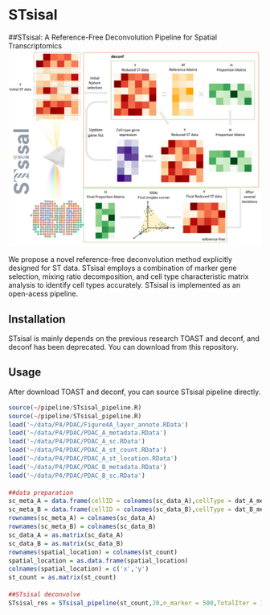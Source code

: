 # STsisal
##STsisal: A Reference-Free Deconvolution Pipeline for Spatial Transcriptomics 
![Pipeline](pipeline.jpg)

We propose a  novel reference-free deconvolution method explicitly designed for ST data. STsisal employs a combination of marker gene selection, mixing ratio decomposition, and cell type characteristic matrix analysis to identify cell types accurately. STsisal is implemented as an open-acess pipeline.

Installation
------------
STsisal is mainly depends on the previous research TOAST and deconf, and deconf has been deprecated. You can download from this repository.

Usage
------------
After download TOAST and deconf, you can source STsisal pipeline directly.
``` r
source(~/pipeline/STsisal_pipeline.R)
source(~/pipeline/STsisal_pipeline.R)
load('~/data/P4/PDAC/Figure4A_layer_annote.RData')
load('~/data/P4/PDAC/PDAC_A_metadata.RData')
load('~/data/P4/PDAC/PDAC_A_sc.RData')
load('~/data/P4/PDAC/PDAC_A_st_count.RData')
load('~/data/P4/PDAC/PDAC_A_st_location.RData')
load('~/data/P4/PDAC/PDAC_B_metadata.RData')
load('~/data/P4/PDAC/PDAC_B_sc.RData')

##data preparation
sc_meta_A = data.frame(cellID = colnames(sc_data_A),cellType = dat_A_meta,sampleInfo = rep('sampleInfo',length(dat_A_meta)))
sc_meta_B = data.frame(cellID = colnames(sc_data_B),cellType = dat_B_meta,sampleInfo = rep('sampleInfo',length(dat_B_meta)))
rownames(sc_meta_A) = colnames(sc_data_A)
rownames(sc_meta_B) = colnames(sc_data_B)
sc_data_A = as.matrix(sc_data_A)
sc_data_B = as.matrix(sc_data_B)
rownames(spatial_location) = colnames(st_count)
spatial_location = as.data.frame(spatial_location)
colnames(spatial_location) = c('x','y')
st_count = as.matrix(st_count)

##STsisal deconvolve
STsisal_res = STsisal_pipeline(st_count,20,n_marker = 500,TotalIter = 10)

``` 
